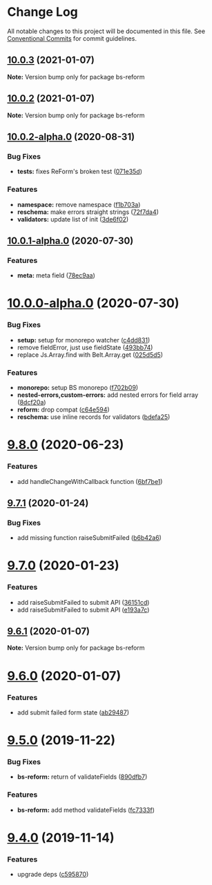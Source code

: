 # Change Log

All notable changes to this project will be documented in this file.
See [Conventional Commits](https://conventionalcommits.org) for commit guidelines.

## [10.0.3](https://github.com/Astrocoders/reform/compare/bs-reform@10.0.2...bs-reform@10.0.3) (2021-01-07)

**Note:** Version bump only for package bs-reform





## [10.0.2](https://github.com/Astrocoders/reform/compare/bs-reform@10.0.2-alpha.0...bs-reform@10.0.2) (2021-01-07)

**Note:** Version bump only for package bs-reform





## [10.0.2-alpha.0](https://github.com/Astrocoders/reform/compare/bs-reform@10.0.1-alpha.0...bs-reform@10.0.2-alpha.0) (2020-08-31)


### Bug Fixes

* **tests:** fixes ReForm's broken test ([071e35d](https://github.com/Astrocoders/reform/commit/071e35d9903bcff1508d7691418bfc7418f6b495))


### Features

* **namespace:** remove namespace ([f1b703a](https://github.com/Astrocoders/reform/commit/f1b703aa09d0e5b903898c575aed00e83ba9275e))
* **reschema:** make errors straight strings ([72f7da4](https://github.com/Astrocoders/reform/commit/72f7da4133cf68492f8357b750814e0b4ab95807))
* **validators:** update list of init ([3de6f02](https://github.com/Astrocoders/reform/commit/3de6f02d8f9039668b31b82342ce3de4481f888f))





## [10.0.1-alpha.0](https://github.com/Astrocoders/reform/compare/bs-reform@10.0.0-alpha.0...bs-reform@10.0.1-alpha.0) (2020-07-30)


### Features

* **meta:** meta field ([78ec9aa](https://github.com/Astrocoders/reform/commit/78ec9aa68f0f07246e2e3863dd6efd95b7b60c88))





# [10.0.0-alpha.0](https://github.com/Astrocoders/reform/compare/bs-reform@9.8.0...bs-reform@10.0.0-alpha.0) (2020-07-30)


### Bug Fixes

* **setup:** setup for monorepo watcher ([c4dd831](https://github.com/Astrocoders/reform/commit/c4dd8315574a1d74e90b930cb10c1b01a9ef4d38))
* remove fieldError, just use fieldState ([493bb74](https://github.com/Astrocoders/reform/commit/493bb7411accf889e6092f21fdad057f758fb9ed))
* replace Js.Array.find with Belt.Array.get ([025d5d5](https://github.com/Astrocoders/reform/commit/025d5d5107a095456b1d328b53c3bc5f6ab32705))


### Features

* **monorepo:** setup BS monorepo ([f702b09](https://github.com/Astrocoders/reform/commit/f702b0934f772c77ccd6e0eb01d98bdb5fc46c1e))
* **nested-errors,custom-errors:** add nested errors for field array ([8dcf20a](https://github.com/Astrocoders/reform/commit/8dcf20aa5e20bd383a2836c16ae64b8cbe38c5ca))
* **reform:** drop compat ([c64e594](https://github.com/Astrocoders/reform/commit/c64e5949c11ab6edb276c3ad27dfd58186de8e30))
* **reschema:** use inline records for validators ([bdefa25](https://github.com/Astrocoders/reform/commit/bdefa25041429264f733bbdf8eb2ee7bc96884a5))





# [9.8.0](https://github.com/Astrocoders/reform/compare/bs-reform@9.7.1...bs-reform@9.8.0) (2020-06-23)


### Features

* add handleChangeWithCallback function ([6bf7be1](https://github.com/Astrocoders/reform/commit/6bf7be1))





## [9.7.1](https://github.com/Astrocoders/reform/compare/bs-reform@9.7.0...bs-reform@9.7.1) (2020-01-24)


### Bug Fixes

* add missing function raiseSubmitFailed ([b6b42a6](https://github.com/Astrocoders/reform/commit/b6b42a6))





# [9.7.0](https://github.com/Astrocoders/reform/compare/bs-reform@9.6.1...bs-reform@9.7.0) (2020-01-23)


### Features

* add raiseSubmitFailed to submit API ([36151cd](https://github.com/Astrocoders/reform/commit/36151cd))
* add raiseSubmitFailed to submit API ([e193a7c](https://github.com/Astrocoders/reform/commit/e193a7c))





## [9.6.1](https://github.com/Astrocoders/reform/compare/bs-reform@9.6.0...bs-reform@9.6.1) (2020-01-07)

**Note:** Version bump only for package bs-reform





# [9.6.0](https://github.com/Astrocoders/reform/compare/bs-reform@9.5.0...bs-reform@9.6.0) (2020-01-07)


### Features

* add submit failed form state ([ab29487](https://github.com/Astrocoders/reform/commit/ab29487))





# [9.5.0](https://github.com/Astrocoders/reform/compare/bs-reform@9.4.0...bs-reform@9.5.0) (2019-11-22)


### Bug Fixes

* **bs-reform:** return of validateFields ([890dfb7](https://github.com/Astrocoders/reform/commit/890dfb7))


### Features

* **bs-reform:** add method validateFields ([fc7333f](https://github.com/Astrocoders/reform/commit/fc7333f))





# [9.4.0](https://github.com/Astrocoders/reform/compare/bs-reform@9.3.0...bs-reform@9.4.0) (2019-11-14)


### Features

* upgrade deps ([c595870](https://github.com/Astrocoders/reform/commit/c595870))
